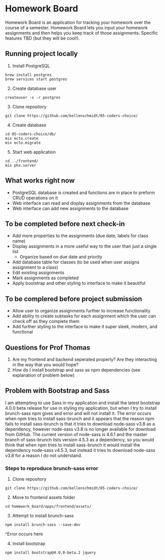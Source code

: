 # Homework Board

Homework Board is an application for tracking your homework over the course of a semester.
Homework Board lets you input your homework assignments and then helps you keep track of
those assignments. Specific features TBD (but they will be cool!).

## Running project locally

1. Install PostgreSQL
```
brew install postgres
brew services start postgres
```

2. Create database user
```
createuser -s -r postgres
```

3. Clone repository
```
git clone https://github.com/kellenschmidt/05-coders-choice/
```

4. Create database
```
cd 05-coders-choice/db/
mix ecto.create
mix ecto.migrate
```

5. Start web application
```
cd ../frontend/
mix phx.server
```

## What works right now

* PostgreSQL database is created and functions are in place to preform CRUD operations on it
* Web interface can read and display assignments from the database
* Web interface can add new assignments to the database

## To be completed before next check-in

* Add more properties to the assignments (due date, labels for class name)
* Display assignments in a more useful way to the user than just a single list
    * Organize based on due date and priority
* Add database table for classes (to be used when user assigns assignment to a class)
* Edit existing assignments
* Mark assignments as completed
* Apply bootstrap and other styling to interface to make it beautiful

## To be complered before project submission
* Allow user to organize assignments further to increase functionality
* Add ability to create subtasks for each assignment which the user can check off as they complete them
* Add further styling to the interface to make it super sleek, modern, and functional

## Questions for Prof Thomas

1. Are my frontend and backend seperated properly? Are they interacting in the way that you would hope?
2. How do I install bootstrap and sass as npm dependencies (see explanation of problem below)

## Problem with Bootstrap and Sass

I am attempting to use Sass in my application and install the latest bootstrap 4.0.0 beta release for use in 
styling my application, but when I try to install brunch-sass npm gives and error and will not install it.
The error occurs when npm tries to install sass-brunch and it appears that the reason npm fails to install 
sass-brunch is that it tries to download node-sass v3.8 as a dependency, however node-sass v3.8 is no longer
available for download from GitHub. The current version of node-sass is 4.6.1 and the master branch of sass-brunch
lists version 4.5.3 as a dependency, so you would think that when npm tries to install sass-brunch it would install
the dependency node-sass v4.5.3, but instead it tries to download node-sass v3.8 for a reason I do not understand.

### Steps to reproduce brunch-sass error
1. Clone repository
```
git clone https://github.com/kellenschmidt/05-coders-choice/
```

2. Move to frontend assets folder
```
cd homework_board/apps/frontend/assets/
```

3. Attempt to install brunch-sass
```
npm install brunch-sass --save-dev
```

^Error occurs here

4. Install bootstrap
```
npm install bootstrap@4.0.0-beta.2 jquery
```
